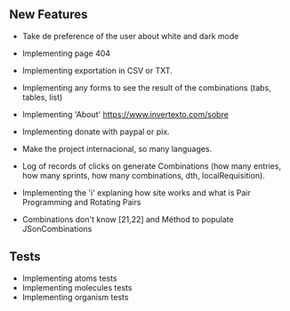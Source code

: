 ## New Features

- Take de preference of the user about white and dark mode
- Implementing page 404
- Implementing exportation in CSV or TXT.
- Implementing any forms to see the result of the combinations (tabs, tables, list)
- Implementing 'About' https://www.invertexto.com/sobre
- Implementing donate with paypal or pix.
- Make the project internacional, so many languages.
- Log of records of clicks on generate Combinations (how many entries, how many sprints, how many combinations, dth, localRequisition).
- Implementing the 'i' explaning how site works and what is Pair Programming and Rotating Pairs

- Combinations don't know [21,22] and Méthod to populate JSonCombinations

## Tests

- Implementing atoms tests
- Implementing molecules tests
- Implementing organism tests
